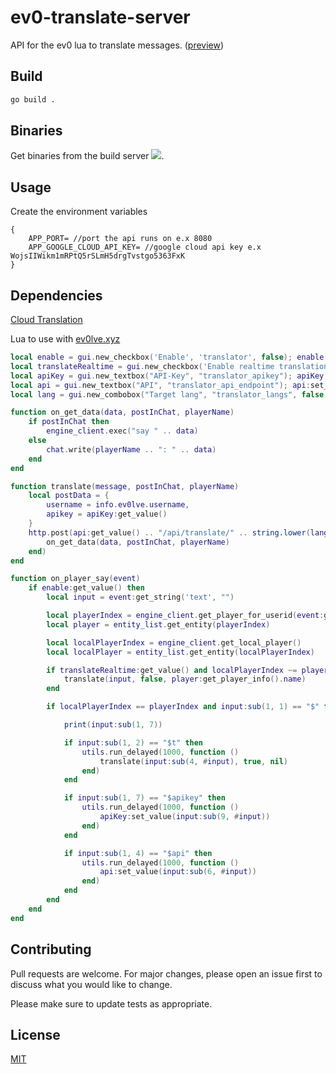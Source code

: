 # ev0-translate-server

API for the ev0 lua to translate messages. ([preview](https://streamable.com/e/hlojer))

## Build
```bash
go build .
```

## Binaries
Get binaries from the build server [![](https://github.com/bay0/ev0-translate-server/workflows/build/badge.svg)](https://github.com/bay0/ev0-translate-server/actions).

## Usage
Create the environment variables
```
{
    APP_PORT= //port the api runs on e.x 8080
    APP_GOOGLE_CLOUD_API_KEY= //google cloud api key e.x WojsIIWikm1mRPtQ5rSLmH5drgTvstgo5363FxK
}
```
## Dependencies
[Cloud Translation](https://cloud.google.com/translate)

Lua to use with [ev0lve.xyz](https://ev0lve.xyz/)

```lua
local enable = gui.new_checkbox('Enable', 'translator', false); enable:set_tooltip('Enables translator')
local translateRealtime = gui.new_checkbox('Enable realtime translation', 'translator_realtime', false); translateRealtime:set_tooltip('Translate realtime')
local apiKey = gui.new_textbox("API-Key", "translator_apikey"); apiKey:set_tooltip('Your google API-Key')
local api = gui.new_textbox("API", "translator_api_endpoint"); api:set_tooltip('The path to the backend you use')
local lang = gui.new_combobox("Target lang", "translator_langs", false, "en", "de", "ru")

function on_get_data(data, postInChat, playerName)
    if postInChat then
        engine_client.exec("say " .. data)
    else
        chat.write(playerName .. ": " .. data)
    end
end

function translate(message, postInChat, playerName)
    local postData = {
        username = info.ev0lve.username,
        apikey = apiKey:get_value()
    }
    http.post(api:get_value() .. "/api/translate/" .. string.lower(lang:get_value()) .. "/" .. message, postData, function (data)
        on_get_data(data, postInChat, playerName)
    end)
end

function on_player_say(event)
    if enable:get_value() then
        local input = event:get_string('text', "")

        local playerIndex = engine_client.get_player_for_userid(event:get_int('userid', 0))
        local player = entity_list.get_entity(playerIndex)

        local localPlayerIndex = engine_client.get_local_player()
        local localPlayer = entity_list.get_entity(localPlayerIndex)

        if translateRealtime:get_value() and localPlayerIndex ~= playerIndex then
            translate(input, false, player:get_player_info().name)
        end

        if localPlayerIndex == playerIndex and input:sub(1, 1) == "$" then

            print(input:sub(1, 7))

            if input:sub(1, 2) == "$t" then
                utils.run_delayed(1000, function ()
                    translate(input:sub(4, #input), true, nil)
                end)
            end

            if input:sub(1, 7) == "$apikey" then
                utils.run_delayed(1000, function ()
                    apiKey:set_value(input:sub(9, #input))
                end)
            end

            if input:sub(1, 4) == "$api" then
                utils.run_delayed(1000, function ()
                    api:set_value(input:sub(6, #input))
                end)
            end
        end
    end
end
```

## Contributing
Pull requests are welcome. For major changes, please open an issue first to discuss what you would like to change.

Please make sure to update tests as appropriate.

## License
[MIT](https://choosealicense.com/licenses/mit/)
